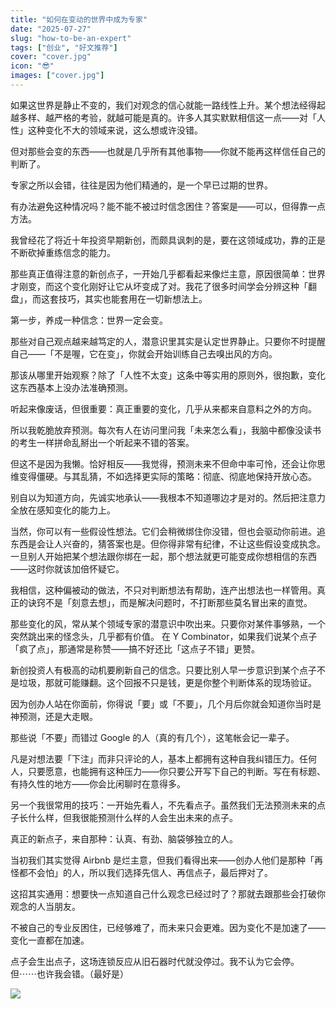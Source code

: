 ```yaml
---
title: "如何在变动的世界中成为专家"
date: "2025-07-27"
slug: "how-to-be-an-expert"
tags: ["创业", "好文推荐"]
cover: "cover.jpg"
icon: "😎"
images: ["cover.jpg"]
---
```

如果这世界是静止不变的，我们对观念的信心就能一路线性上升。某个想法经得起越多样、越严格的考验，就越可能是真的。许多人其实默默相信这一点——对「人性」这种变化不大的领域来说，这么想或许没错。



但对那些会变的东西——也就是几乎所有其他事物——你就不能再这样信任自己的判断了。



专家之所以会错，往往是因为他们精通的，是一个早已过期的世界。



有办法避免这种情况吗？能不能不被过时信念困住？答案是——可以，但得靠一点方法。



我曾经花了将近十年投资早期新创，而颇具讽刺的是，要在这领域成功，靠的正是不断砍掉重练信念的能力。



那些真正值得注意的新创点子，一开始几乎都看起来像烂主意，原因很简单：世界才刚变，而这个变化刚好让它从坏变成了对。我花了很多时间学会分辨这种「翻盘」，而这套技巧，其实也能套用在一切新想法上。



第一步，养成一种信念：世界一定会变。



那些对自己观点越来越笃定的人，潜意识里其实是认定世界静止。只要你不时提醒自己——「不是喔，它在变」，你就会开始训练自己去嗅出风的方向。



那该从哪里开始观察？除了「人性不太变」这条中等实用的原则外，很抱歉，变化这东西基本上没办法准确预测。



听起来像废话，但很重要：真正重要的变化，几乎从来都来自意料之外的方向。



所以我乾脆放弃预测。每次有人在访问里问我「未来怎么看」，我脑中都像没读书的考生一样拼命乱掰出一个听起来不错的答案。



但这不是因为我懒。恰好相反——我觉得，预测未来不但命中率可怜，还会让你思维变得僵硬。与其乱猜，不如选择更实际的策略：彻底、彻底地保持开放心态。



别自以为知道方向，先诚实地承认——我根本不知道哪边才是对的。然后把注意力全放在感知变化的能力上。



当然，你可以有一些假设性想法。它们会稍微绑住你没错，但也会驱动你前进。追东西是会让人兴奋的，猜答案也是。但你得非常有纪律，不让这些假设变成执念。
一旦别人开始把某个想法跟你绑在一起，那个想法就更可能变成你想相信的东西——这时你就该加倍怀疑它。



我相信，这种偏被动的做法，不只对判断想法有帮助，连产出想法也一样管用。真正的诀窍不是「刻意去想」，而是解决问题时，不打断那些莫名冒出来的直觉。



那些变化的风，常从某个领域专家的潜意识中吹出来。只要你对某件事够熟，一个突然跳出来的怪念头，几乎都有价值。
在 Y Combinator，如果我们说某个点子「疯了点」，那通常是称赞——搞不好还比「这点子不错」更赞。



新创投资人有极高的动机要刷新自己的信念。只要比别人早一步意识到某个点子不是垃圾，那就可能赚翻。这个回报不只是钱，更是你整个判断体系的现场验证。



因为创办人站在你面前，你得说「要」或「不要」，几个月后你就会知道你当时是神预测，还是大走眼。



那些说「不要」而错过 Google 的人（真的有几个），这笔帐会记一辈子。



凡是对想法要「下注」而非只评论的人，基本上都拥有这种自我纠错压力。任何人，只要愿意，也能拥有这种压力——你只要公开写下自己的判断。写在有标题、有持久性的地方——你会比闲聊时在意得多。



另一个我很常用的技巧：一开始先看人，不先看点子。虽然我们无法预测未来的点子长什么样，但我很能预测什么样的人会生出未来的点子。



真正的新点子，来自那种：认真、有劲、脑袋够独立的人。



当初我们其实觉得 Airbnb 是烂主意，但我们看得出来——创办人他们是那种「再怪都不会怕」的人，所以我们选择先信人、再信点子，最后押对了。



这招其实通用：想要快一点知道自己什么观念已经过时了？那就去跟那些会打破你观念的人当朋友。



不被自己的专业反困住，已经够难了，而未来只会更难。因为变化不是加速了——变化一直都在加速。



点子会生出点子，这场连锁反应从旧石器时代就没停过。我不认为它会停。
但⋯⋯也许我会错。（最好是）




![](https://prod-files-secure.s3.us-west-2.amazonaws.com/112d0858-5090-4d34-a606-b75eb8d65fd2/46476355-9cf3-4e99-9b7a-3531bc426380/1000202064.png?X-Amz-Algorithm=AWS4-HMAC-SHA256&X-Amz-Content-Sha256=UNSIGNED-PAYLOAD&X-Amz-Credential=ASIAZI2LB466SSNOZKEA%2F20250912%2Fus-west-2%2Fs3%2Faws4_request&X-Amz-Date=20250912T021824Z&X-Amz-Expires=3600&X-Amz-Security-Token=IQoJb3JpZ2luX2VjEKr%2F%2F%2F%2F%2F%2F%2F%2F%2F%2FwEaCXVzLXdlc3QtMiJHMEUCIGeDQZBVYXGwst5Jiedy3EFSYi5KWWm1X6Gbor%2FYLDGlAiEAzOYE59l05kcGz8ex0jxiUgYI8qM4IjnHP8wp0HDlRV8q%2FwMIIxAAGgw2Mzc0MjMxODM4MDUiDMhfgCnHUlQtEcAnWyrcA0ZZVuvm%2FQ06QfXIO1kBNLGdB2SQfqj9VUthyNcZSj07mhb9tblqO3myP%2BSKf2w4RNO4EmrI770y1EYgIVUxA3f%2FF2MvCWLvfq4TeOCAp5%2BQtZ0H79jy4Mmi7VQeDB9EujzQ3rq%2FBDrYiPUVxuDoh%2Fjc%2BSFLLSNTHpnPG%2FzL%2FT36D0nfp37TZ14qwTMOD2AgnTIEJ5mxOvzh4uL5oT851yrrnqYuv05b%2FHulKLMChdfKHFvhjqC8M%2Brbm2Mg9KZ8vgZ2ZUsaPtVDjVtbWFKIk5cXdBN%2B6zqMEtZRzMP5jFLSj1tra4TBxwLBfH6f5iuNxD96CwsvmsUr9hqgSrJhSmvPTvjQ%2BSdFwwF8pAUZJPpRKqkXEuyjdsX%2FT1ApypdyQ1h%2BaozF9dEMkB1bApkTPV8suyjY4RV7FFSXL4JzIJeiTauA8XanqN5vZltzOPqKZXDV6sxgQqE5eb0hkccHbLGi63mHqiHmVpajkzpZ2Kr86D050PSrpoz48xc0wUtaP8RtjSa45fTgVQOoIKkXD1%2Bjcv6%2BNV%2BP%2Fm4GRt2nZQdIuYSk0pUMmWm6yKwDCwWV2r9gInI%2Fv6i1k5iuyVgepMik8cLukuZqlvK94Aew59AJqbFTtz6pxhGI6DdAMMT9jcYGOqUBaOrxVqhl%2BVfnCyEp%2BGEbVrR7nunA98BIonoqCFgbWY4gc4lcOa%2F8KK7XbQcXTueZqijz5Usw%2B%2BJZIHqMnpVdmvDFK%2BlJxWP5bBhj1Fq2FsDZKeBMOupxAhvZ8pR%2F83NF57ZyXBqqB%2BASXf1FOcJhL82CzUUh8rgEvRlBq7QN87RuGgf21ii%2F5wZovlBsqFTRses8R3q7bFyhxvr9copE810Iru6p&X-Amz-Signature=127995ad9be886d4c73e31397ec393cc439badc303b55620f3635b6bcac516a2&X-Amz-SignedHeaders=host&x-amz-checksum-mode=ENABLED&x-id=GetObject)


